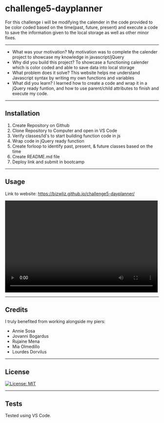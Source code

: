 # challenge5-dayplanner

For this challenge i will be modifying the calender in the code provided to be color coded based on the time(past, future, present) and execute a code to save the information given to the local storage as well as other minor fixes.

---

- What was your motivation?
My motivation was to complete the calender project to showcase my knowledge in javascript/jQuery
- Why did you build this project? 
To showcase a functioning calender which is color coded and able to save data into local storage 
- What problem does it solve?
This website helps me understand Javascript syntax by writing my own functions and variables
- What did you learn?
I learned how to create a code and wrap it in a jQuery ready funtion, and how to use parent/child attributes to finish and execute my code.

---

## Installation
<ol>
    <li>Create Repository on Github</li>
    <li>Clone Repository to Computer and open in VS Code</li>
    <li>Verify classes/Id's to start building function code in js</li>
    <li>Wrap code in jQuery ready function</li>
    <li>Create forloop to identify past, present, & future classes based on the time</li>
    <li>Create README.md file</li>
    <li>Deploy link and submit in bootcamp</li>
</ol>

---

## Usage

Link to website: https://bizwliz.github.io/challenge5-dayplanner/

<video width="500px" height="300px" controls="controls">
<source src="./assets/video/video_of_website.mp4" type="video/mp4" /></source></video>

---

## Credits

I truly benefited from working alongside my piers:
<ul>
    <li>Annie Sosa</li>
    <li>Jovanni Bogardus</li>
    <li>Rujaine Mena</li>
    <li>Mia Olmedillo</li>
    <li>Lourdes Dorvilus</li>
</ul>

---

## License

 [![License: MIT](https://img.shields.io/badge/License-MIT-yellow.svg)](https://opensource.org/licenses/MIT)

---

## Tests

Tested using VS Code.